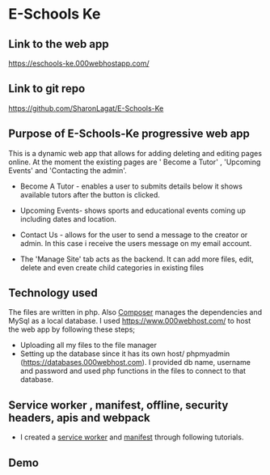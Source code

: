 # E-Schools Ke
## Link to the web app 
https://eschools-ke.000webhostapp.com/
## Link to git repo
https://github.com/SharonLagat/E-Schools-Ke
## Purpose of E-Schools-Ke progressive web app
This is a dynamic web app that allows for adding deleting and editing pages online. At the moment the existing pages are ' Become a Tutor' , 'Upcoming Events' and 'Contacting the admin'. 
- Become A Tutor - enables a user to submits details below it shows available tutors after the button is clicked.
- Upcoming Events- shows sports and educational events coming up including dates and location.
- Contact Us - allows for the user to send a message to the creator or admin. In this case i receive the users message on my email account.

- The 'Manage Site' tab acts as the backend. It can add more files, edit, delete and even create child categories in existing files

## Technology used
The files are written in php. Also [Composer](https://getcomposer.org/) manages the dependencies and MySql as a local database.
I used https://www.000webhost.com/ to host the web app by following these steps;
   - Uploading all my files to the file manager
   - Setting up the database since it has its own host/ phpmyadmin (https://databases.000webhost.com). I provided db name, username and      password and used php functions in the files to connect to that database.
 

## Service worker , manifest, offline, security headers, apis and webpack 
- I created a [service worker](https://github.com/SharonLagat/E-Schools-Ke/blob/master/sw.js) and [manifest](https://github.com/SharonLagat/E-Schools-Ke/blob/master/manifest.json) through following tutorials. 

## Demo










